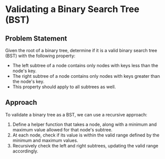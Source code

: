 # Validating a Binary Search Tree (BST)

## Problem Statement
Given the root of a binary tree, determine if it is a valid binary search tree (BST) with the following property:
- The left subtree of a node contains only nodes with keys less than the node's key.
- The right subtree of a node contains only nodes with keys greater than the node's key.
- This property should apply to all subtrees as well.

## Approach
To validate a binary tree as a BST, we can use a recursive approach:
1. Define a helper function that takes a node, along with a minimum and maximum value allowed for that node's subtree.
2. At each node, check if its value is within the valid range defined by the minimum and maximum values.
3. Recursively check the left and right subtrees, updating the valid range accordingly.

